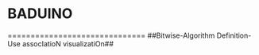 # BADUINO #
==============================
##Bitwise-Algorithm Definition-Use assocIatioN visualizatiOn##